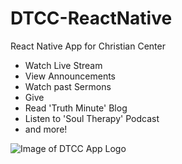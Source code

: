 # DTCC-ReactNative
React Native App for Christian Center

- Watch Live Stream
- View Announcements
- Watch past Sermons
- Give
- Read 'Truth Minute' Blog
- Listen to 'Soul Therapy' Podcast
- and more!

![Image of DTCC App Logo](https://lh3.googleusercontent.com/8b342PZsSYrdaIQ2vg2NPrm2fYH7GON6YClxWit5KDnz4ZarSuGAAhoY4DYSy8zb-Dw)
